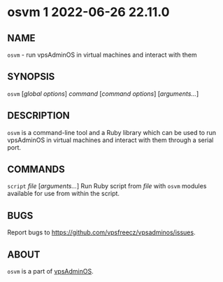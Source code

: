 # osvm 1                          2022-06-26                             22.11.0

## NAME
`osvm` - run vpsAdminOS in virtual machines and interact with them

## SYNOPSIS
`osvm` [*global options*] *command* [*command options*] [*arguments...*]

## DESCRIPTION
`osvm` is a command-line tool and a Ruby library which can be used to run
vpsAdminOS in virtual machines and interact with them through a serial port.

## COMMANDS
`script` *file* [*arguments...*]
  Run Ruby script from *file* with `osvm` modules available for use from within
  the script.

## BUGS
Report bugs to https://github.com/vpsfreecz/vpsadminos/issues.

## ABOUT
`osvm` is a part of [vpsAdminOS](https://github.com/vpsfreecz/vpsadminos).
